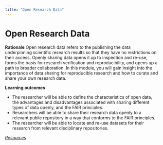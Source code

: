 ```yaml
---
title: "Open Research Data"
---
```


# Open Research Data
**Rationale**
Open research data refers to the publishing the data underpinning scientific research results so that they have no restrictions on their access. Openly sharing data opens it up to inspection and re-use, forms the basis for research verification and reproducibility, and opens up a path to broader collaboration. In this module, you will gain insight into the importance of data sharing for reproducible research and how to curate and share your own research data.

**Learning outcomes**
* The researcher will be able to define the characteristics of open data, the advantages and disadvantages associated with sharing different types of data openly, and the FAIR principles.
* Researchers will be able to share their research data openly to a relevant public repository in a way that conforms to the FAIR principles.
* The researcher will be able to locate and re-use datasets for their research from relevant disciplinary repositories.

[_Resources_](http://opensciencemooc.eu/resources/#four)
